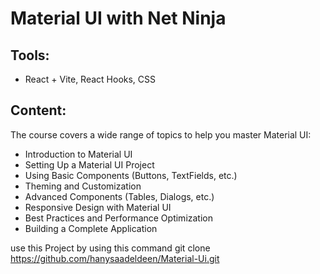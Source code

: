 # Material UI with Net Ninja

## Tools:

- React + Vite, React Hooks, CSS
  
## Content:

The course covers a wide range of topics to help you master Material UI:

- Introduction to Material UI
- Setting Up a Material UI Project
- Using Basic Components (Buttons, TextFields, etc.)
- Theming and Customization
- Advanced Components (Tables, Dialogs, etc.)
- Responsive Design with Material UI
- Best Practices and Performance Optimization
- Building a Complete Application


use this Project by using this command git clone https://github.com/hanysaadeldeen/Material-Ui.git
